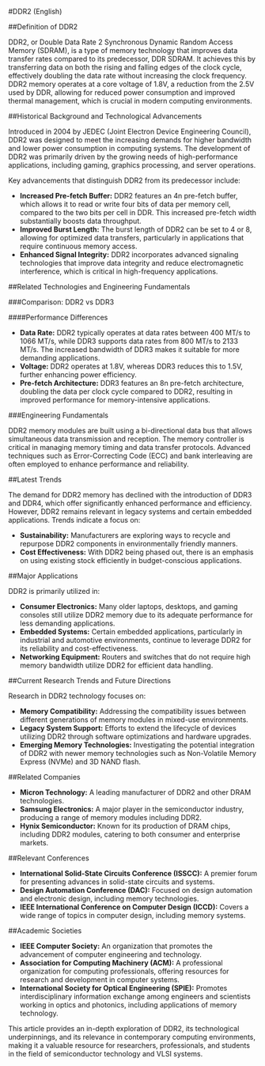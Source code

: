 #DDR2 (English)

##Definition of DDR2

DDR2, or Double Data Rate 2 Synchronous Dynamic Random Access Memory (SDRAM), is a type of memory technology that improves data transfer rates compared to its predecessor, DDR SDRAM. It achieves this by transferring data on both the rising and falling edges of the clock cycle, effectively doubling the data rate without increasing the clock frequency. DDR2 memory operates at a core voltage of 1.8V, a reduction from the 2.5V used by DDR, allowing for reduced power consumption and improved thermal management, which is crucial in modern computing environments.

##Historical Background and Technological Advancements

Introduced in 2004 by JEDEC (Joint Electron Device Engineering Council), DDR2 was designed to meet the increasing demands for higher bandwidth and lower power consumption in computing systems. The development of DDR2 was primarily driven by the growing needs of high-performance applications, including gaming, graphics processing, and server operations.

Key advancements that distinguish DDR2 from its predecessor include:

- **Increased Pre-fetch Buffer:** DDR2 features an 4n pre-fetch buffer, which allows it to read or write four bits of data per memory cell, compared to the two bits per cell in DDR. This increased pre-fetch width substantially boosts data throughput.
- **Improved Burst Length:** The burst length of DDR2 can be set to 4 or 8, allowing for optimized data transfers, particularly in applications that require continuous memory access.
- **Enhanced Signal Integrity:** DDR2 incorporates advanced signaling technologies that improve data integrity and reduce electromagnetic interference, which is critical in high-frequency applications.

##Related Technologies and Engineering Fundamentals

###Comparison: DDR2 vs DDR3

####Performance Differences

- **Data Rate:** DDR2 typically operates at data rates between 400 MT/s to 1066 MT/s, while DDR3 supports data rates from 800 MT/s to 2133 MT/s. The increased bandwidth of DDR3 makes it suitable for more demanding applications.
- **Voltage:** DDR2 operates at 1.8V, whereas DDR3 reduces this to 1.5V, further enhancing power efficiency.
- **Pre-fetch Architecture:** DDR3 features an 8n pre-fetch architecture, doubling the data per clock cycle compared to DDR2, resulting in improved performance for memory-intensive applications.

###Engineering Fundamentals

DDR2 memory modules are built using a bi-directional data bus that allows simultaneous data transmission and reception. The memory controller is critical in managing memory timing and data transfer protocols. Advanced techniques such as Error-Correcting Code (ECC) and bank interleaving are often employed to enhance performance and reliability.

##Latest Trends

The demand for DDR2 memory has declined with the introduction of DDR3 and DDR4, which offer significantly enhanced performance and efficiency. However, DDR2 remains relevant in legacy systems and certain embedded applications. Trends indicate a focus on:

- **Sustainability:** Manufacturers are exploring ways to recycle and repurpose DDR2 components in environmentally friendly manners.
- **Cost Effectiveness:** With DDR2 being phased out, there is an emphasis on using existing stock efficiently in budget-conscious applications.

##Major Applications

DDR2 is primarily utilized in:

- **Consumer Electronics:** Many older laptops, desktops, and gaming consoles still utilize DDR2 memory due to its adequate performance for less demanding applications.
- **Embedded Systems:** Certain embedded applications, particularly in industrial and automotive environments, continue to leverage DDR2 for its reliability and cost-effectiveness.
- **Networking Equipment:** Routers and switches that do not require high memory bandwidth utilize DDR2 for efficient data handling.

##Current Research Trends and Future Directions

Research in DDR2 technology focuses on:

- **Memory Compatibility:** Addressing the compatibility issues between different generations of memory modules in mixed-use environments.
- **Legacy System Support:** Efforts to extend the lifecycle of devices utilizing DDR2 through software optimizations and hardware upgrades.
- **Emerging Memory Technologies:** Investigating the potential integration of DDR2 with newer memory technologies such as Non-Volatile Memory Express (NVMe) and 3D NAND flash.

##Related Companies

- **Micron Technology:** A leading manufacturer of DDR2 and other DRAM technologies.
- **Samsung Electronics:** A major player in the semiconductor industry, producing a range of memory modules including DDR2.
- **Hynix Semiconductor:** Known for its production of DRAM chips, including DDR2 modules, catering to both consumer and enterprise markets.

##Relevant Conferences

- **International Solid-State Circuits Conference (ISSCC):** A premier forum for presenting advances in solid-state circuits and systems.
- **Design Automation Conference (DAC):** Focused on design automation and electronic design, including memory technologies.
- **IEEE International Conference on Computer Design (ICCD):** Covers a wide range of topics in computer design, including memory systems.

##Academic Societies

- **IEEE Computer Society:** An organization that promotes the advancement of computer engineering and technology.
- **Association for Computing Machinery (ACM):** A professional organization for computing professionals, offering resources for research and development in computer systems.
- **International Society for Optical Engineering (SPIE):** Promotes interdisciplinary information exchange among engineers and scientists working in optics and photonics, including applications of memory technology.

This article provides an in-depth exploration of DDR2, its technological underpinnings, and its relevance in contemporary computing environments, making it a valuable resource for researchers, professionals, and students in the field of semiconductor technology and VLSI systems.